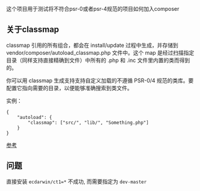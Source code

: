 这个项目用于测试将不符合psr-0或者psr-4规范的项目如何加入composer

## 关于classmap

classmap 引用的所有组合，都会在 install/update 过程中生成，并存储到 vendor/composer/autoload_classmap.php 文件中。这个 map 是经过扫描指定目录（同样支持直接精确到文件）中所有的 .php 和 .inc 文件里内置的类而得到的。

你可以用 classmap 生成支持支持自定义加载的不遵循 PSR-0/4 规范的类库。要配置它指向需要的目录，以便能够准确搜索到类文件。

实例：
```
{
    "autoload": {
        "classmap": ["src/", "lib/", "Something.php"]
    }
}
```

[参考](http://docs.phpcomposer.com/04-schema.md#Classmap)


## 问题

直接安装 `ecdarwin/ct1=*` 不成功, 而需要指定为 `dev-master`